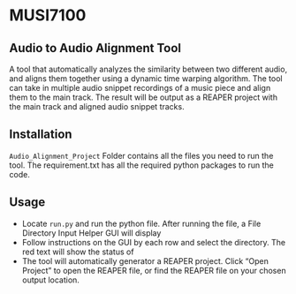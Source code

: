 # MUSI7100
## Audio to Audio Alignment Tool
A tool that automatically analyzes the similarity between two different audio, and aligns them together using a dynamic time warping algorithm. The tool can take in multiple audio snippet recordings of a music piece and align them to the main track. The result will be output as a REAPER project with the main track and aligned audio snippet tracks. 

## Installation
`Audio_Alignment_Project` Folder contains all the files you need to run the tool. The requirement.txt has all the required python packages to run the code.

## Usage
- Locate `run.py` and run the python file. After running the file, a File Directory Input Helper GUI will display
- Follow instructions on the GUI by each row and select the directory. The red text will show the status of 
- The tool will automatically generator a REAPER project. Click “Open Project” to open the REAPER file, or find the REAPER file on your chosen output location.
